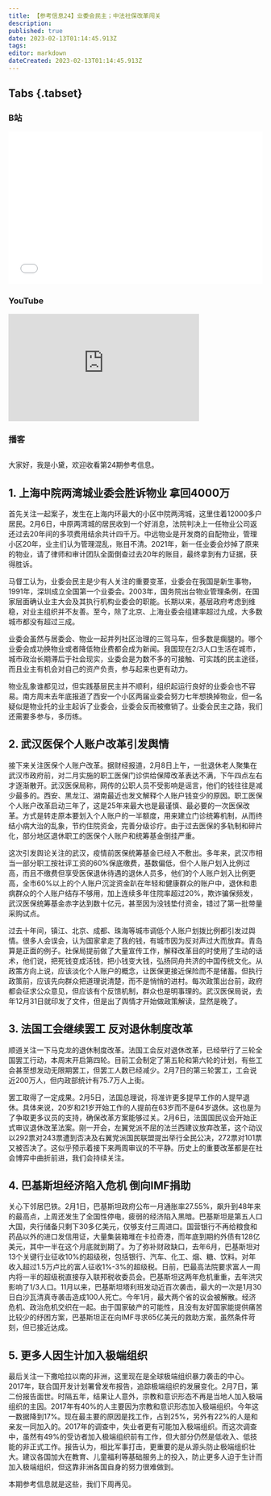 ```yaml
---
title: 【参考信息24】业委会民主；中法社保改革闯关
description: 
published: true
date: 2023-02-13T01:14:45.913Z
tags: 
editor: markdown
dateCreated: 2023-02-13T01:14:45.913Z
---
```


## Tabs {.tabset}
### B站
<div style="position: relative; padding: 30% 45%;">
<iframe style="position: absolute; width: 100%; height: 100%; left: 0; top: 0;" src="//player.bilibili.com/player.html?&bvid=BV1Cd4y1J74P&page=1&as_wide=1&high_quality=1&danmaku=1" scrolling="no" border="0" frameborder="no" framespacing="0" allowfullscreen="true"></iframe>
</div>

### YouTube
<div style="position: relative; padding-bottom: calc(56.25% * 0.75); /* 16:9 */ width: 75%; height: 0;">
<iframe style="position: absolute; top: 0; left: 0; width: 100%; height: 100%;" src="https://www.youtube-nocookie.com/embed/EsPRl-l6F2U" title="YouTube video player" frameborder="0" allow="accelerometer; autoplay; clipboard-write; encrypted-media; gyroscope; picture-in-picture" allowfullscreen></iframe>
</div>
  
### 播客
<div class="podcast-player"></div>

## 

大家好，我是小黛，欢迎收看第24期参考信息。

## 1. 上海中院两湾城业委会胜诉物业 拿回4000万

首先关注一起案子，发生在上海内环最大的小区中院两湾城，这里住着12000多户居民。2月6日，中原两湾城的居民收到一个好消息，法院判决上一任物业公司返还过去20年间的多项费用结余共计四千万。中远物业是开发商的自配物业，管理小区20年，业主们认为管理混乱，账目不清。2021年，新一任业委会炒掉了原来的物业，请了律师和审计团队全面倒查过去20年的账目，最终拿到有力证据，获得胜诉。

马督工认为，业委会民主是少有人关注的重要变革，业委会在我国是新生事物，1991年，深圳成立全国第一个业委会。2003年，国务院出台物业管理条例，在国家层面确认业主大会及其执行机构业委会的职能。长期以来，基层政府考虑到维稳，对业主组织并不友善。至今，除了北京、上海业委会组建率超过九成，大多数城市都没有超过三成。

业委会虽然与居委会、物业一起并列社区治理的三驾马车，但多数是瘸腿的。哪个业委会成功换物业或者降低物业费都会成为新闻。我国现在2/3人口生活在城市，城市政治长期滞后于社会现实，业委会是为数不多的可接触、可实践的民主途径，而且业主有机会对自己的资产负责，参与起来也更有动力。

物业乱象谁都见过，但实践基层民主并不顺利，组织起运行良好的业委会也不容易。南方周末去年底报道了西安一个小区两届业委会努力七年想换掉物业，但一名疑似是物业托的业主起诉了业委会，业委会反而被撤销了。业委会民主之路，我们还需要多参与，多历练。

## 2. 武汉医保个人账户改革引发舆情

接下来关注医保个人账户改革。据财经报道，2月8日上午，一批退休老人聚集在武汉市政府前，对二月实施的职工医保门诊供给保障改革表达不满，下午四点左右才逐渐散开。武汉医保局称，网传的公职人员不受影响是谣言，他们的钱往往是减少最多的。西安、黑龙江、湖南最近也发文解释个人账户钱变少的原因。职工医保个人账户改革启动三年了，这是25年来最大也是最谨慎、最必要的一次医保改革。方式是转走原本要划入个人账户的一半额度，用来建立门诊统筹机制，从而终结小病大治的乱象，节约住院资金，完善分级诊疗。由于过去医保的多轨制和碎片化，部分地区退休职工的医保个人账户和统筹基金倒挂严重。

这次引发舆论关注的武汉，疫情前医保统筹基金已经入不敷出。多年来，武汉市相当一部分职工按社评工资的60%保底缴费，基数偏低，但个人账户划入比例过高，而且不缴费但享受医保退休待遇的退休人员多，他们的个人账户划入比例更高，全市60%以上的个人账户沉淀资金趴在年轻和健康群众的账户中，退休和患病群众的个人账户结存不够用，加上连续多年住院率超过20%，欺诈骗保频发，武汉医保统筹基金赤字达到数十亿元，甚至因为没钱垫付资金，错过了第一批带量采购试点。

过去十年间，镇江、北京、成都、珠海等城市调低个人账户划拨比例都引发过舆情。很多人会误会，认为国家拿走了我的钱，有城市因为反对声过大而放弃。青岛算是正面的例子。社保局提前做了大量宣传工作，解释改革目的时使用了生动的话术，他们说，把死钱变成活钱，把小钱变大钱，弘扬同舟共济的中国传统文化。从政策方向上说，应该淡化个人账户的概念，让医保更接近保险而不是储蓄。但执行政策前，应该先向群众把道理说清楚，而不是悄悄的进村。每次政策出台前，政府都会征求公众意见，但应该有个反馈机制，群众也是明事理的。武汉医保局说，去年12月31日就印发了文件，但是出了舆情才开始做政策解读，显然是晚了。

## 3. 法国工会继续罢工 反对退休制度改革

顺道关注一下马克龙的退休制度改革。法国工会反对退休改革，已经举行了三轮全国罢工行动，本周末开启第四轮。目前工会制定了第五轮和第六轮的计划，有些工会甚至想发动无限期罢工，但罢工人数已经减少。2月7日的第三轮罢工，工会说近200万人，但内政部统计有75.7万人上街。

罢工取得了一定成果。2月5日，法国总理说，将准许更多提早工作的人提早退休。具体来说，20岁和21岁开始工作的人提前在63岁而不是64岁退休。这也是为了争取更多议员的支持，确保改革方案能够过关。2月6日，法国国民议会开始正式审议退休改革法案。刚一开会，左翼党派不屈的法兰西建议放弃改革，这个动议以292票对243票遭到否决及右翼党派国民联盟提出举行全民公决，272票对101票又被否决了。这似乎预示着接下来两周审议的不平静。历史上的重要改革都是在社会博弈中曲折前进，我们会持续关注。

## 4. 巴基斯坦经济陷入危机 倒向IMF捐助

关心下邻居巴铁。2月1日，巴基斯坦政府公布一月通胀率27.55%，飙升到48年来的最高点，上周还发生了全国性停电，疲弱的经济陷入黑暗。巴基斯坦是第五人口大国，央行储备只剩下30多亿美元，仅够支付三周进口。国营银行不再给粮食和药品以外的进口发信用证，大量集装箱堆在卡拉奇港，而年底到期的外债有128亿美元，其中一半在这个月底就到期了。为了弥补财政缺口，去年6月，巴基斯坦对13个关键行业征收10%的超级税，包括银行、汽车、化工、烟、糖、饮料。对年收入超过1.5万卢比的富人征收1%-3%的超级税。日前，巴最高法院要求富人一周内将一半的超级税直接存入联邦税收委员会。巴基斯坦这两年危机重重，去年洪灾影响了1/3人口。11月以来，巴基斯坦塔利班发动近百次袭击，最大的一次是1月30日白沙瓦清真寺袭击造成100人死亡。今年1月，最大两个省的议会被解散。经济危机、政治危机交织在一起。由于国家破产的可能性，且没有友好国家能提供痛苦比较少的纾困方案，巴基斯坦正在向IMF寻求65亿美元的救助方案，虽然条件苛刻，但已接近达成。

## 5. 更多人因生计加入极端组织

最后关注一下撒哈拉以南的非洲，这里现在是全球极端组织暴力袭击的中心。2017年，联合国开发计划署曾发布报告，追踪极端组织的发展变化。2月7日，第二份报告面世。时隔五年，结果让人意外，宗教和意识形态不再是当地人加入极端组织的主因。2017年有40%的人主要因为宗教和意识形态加入极端组织。今年这一数据降到17%。现在最主要的原因是找工作，占到25%，另外有22%的人是和亲友一同加入的。2017年的调查中，失业者更有可能加入极端组织。而这次调查中，虽然有49%的受访者加入极端组织前有工作，但大部分仍然是低收入、低技能的非正式工作。报告认为，相比军事打击，更重要的是从源头防止极端组织壮大。建议各国加大在教育、儿童福利等基础服务上的投入，防止更多人迫于生计而加入极端组织，但这靠非洲各国自身的努力很难做到。

本期参考信息就是这些，我们下周再见。

